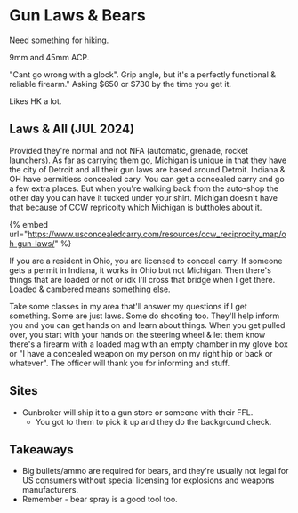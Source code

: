 # Gun Laws & Bears

Need something for hiking.

9mm and 45mm ACP.

"Cant go wrong with a glock". Grip angle, but it's a perfectly functional & reliable firearm." Asking $650 or $730 by the time you get it.&#x20;

Likes HK a lot.



## Laws & All (JUL 2024)

Provided they're normal and not NFA (automatic, grenade, rocket launchers). As far as carrying them go, Michigan is unique in that they have the city of Detroit and all their gun laws are based around Detroit. Indiana & OH have permitless concealed cary. You can get a concealed carry and go a few extra places. But when you're walking back from the auto-shop the other day you can have it tucked under your shirt. Michigan doesn't have that because of CCW repricoity which Michigan is buttholes about it.&#x20;

{% embed url="https://www.usconcealedcarry.com/resources/ccw_reciprocity_map/oh-gun-laws/" %}

If you are a resident in Ohio, you are licensed to conceal carry. If someone gets a permit in Indiana, it works in Ohio but not Michigan. Then there's things that are loaded or not or idk I'll cross that bridge when I get there. Loaded & cambered means something else.&#x20;

Take some classes in my area that'll answer my questions if I get something. Some are just laws. Some do shooting too. They'll help inform you and you can get hands on and learn about things. When you get pulled over, you start with your hands on the steering wheel & let them know there's a firearm with a loaded mag with an empty chamber in my glove box or "I have a concealed weapon on my person on my right hip or back or whatever". The officer will thank you for informing and stuff.&#x20;

## Sites

* Gunbroker will ship it to a gun store or someone with their FFL.
  * You got to them to pick it up and they do the background check.&#x20;

## Takeaways

* Big bullets/ammo are required for bears, and they're usually not legal for US consumers without special licensing for explosions and weapons manufacturers.&#x20;
* Remember - bear spray is a good tool too.

